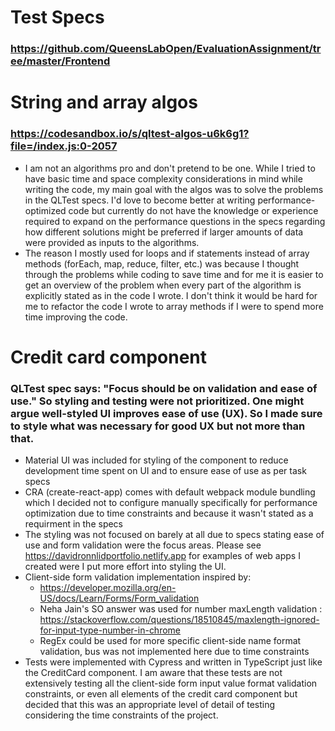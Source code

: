 # Test Specs

### https://github.com/QueensLabOpen/EvaluationAssignment/tree/master/Frontend

# String and array algos

### https://codesandbox.io/s/qltest-algos-u6k6g1?file=/index.js:0-2057

- I am not an algorithms pro and don't pretend to be one. While I tried to have basic time and space complexity considerations in mind while writing the code, my main goal with the algos was to solve the problems in the QLTest specs. I'd love to become better at writing performance-optimized code but currently do not have the knowledge or experience required to expand on the performance questions in the specs regarding how different solutions might be preferred if larger amounts of data were provided as inputs to the algorithms.
- The reason I mostly used for loops and if statements instead of array methods (forEach, map, reduce, filter, etc.) was because I thought through the problems while coding to save time and for me it is easier to get an overview of the problem when every part of the algorithm is explicitly stated as in the code I wrote. I don't think it would be hard for me to refactor the code I wrote to array methods if I were to spend more time improving the code.

# Credit card component

### QLTest spec says: "Focus should be on validation and ease of use." So styling and testing were not prioritized. One might argue well-styled UI improves ease of use (UX). So I made sure to style what was necessary for good UX but not more than that.

- Material UI was included for styling of the component to reduce development time spent on UI and to ensure ease of use as per task specs
- CRA (create-react-app) comes with default webpack module bundling which I decided not to configure manually specifically for performance optimization due to time constraints and because it wasn't stated as a requirment in the specs
- The styling was not focused on barely at all due to specs stating ease of use and form validation were the focus areas. Please see https://davidronnlidportfolio.netlify.app for examples of web apps I created were I put more effort into styling the UI.
- Client-side form validation implementation inspired by:
  - https://developer.mozilla.org/en-US/docs/Learn/Forms/Form_validation
  - Neha Jain's SO answer was used for number maxLength validation : https://stackoverflow.com/questions/18510845/maxlength-ignored-for-input-type-number-in-chrome
  - RegEx could be used for more specific client-side name format validation, bus was not implemented here due to time constraints
- Tests were implemented with Cypress and written in TypeScript just like the CreditCard component. I am aware that these tests are not extensively testing all the client-side form input value format validation constraints, or even all elements of the credit card component but decided that this was an appropriate level of detail of testing considering the time constraints of the project.
